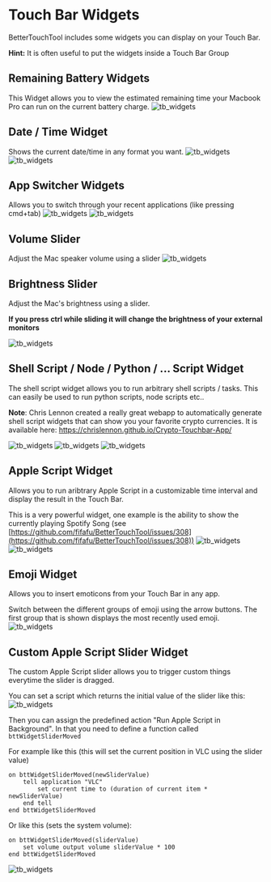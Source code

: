 # Touch Bar Widgets
BetterTouchTool includes some widgets you can display on your Touch Bar.

**Hint:** It is often useful to put the widgets inside a Touch Bar Group
## Remaining Battery Widgets
This Widget allows you to view the estimated remaining time your Macbook Pro can run on the current battery charge.
![tb_widgets](media/tb15.png)

## Date / Time Widget
Shows the current date/time in any format you want.
![tb_widgets](media/tb12.png)
![tb_widgets](media/tb14.png)

## App Switcher Widgets
Allows you to switch through your recent applications (like pressing cmd+tab)
![tb_widgets](media/tb11.png)
![tb_widgets](media/tb16.png)

## Volume Slider
Adjust the Mac speaker volume using a slider
![tb_widgets](media/tb17.png)

## Brightness Slider
Adjust the Mac's brightness using a slider. 

**If you press ctrl while sliding it will change the brightness of your external monitors**

![tb_widgets](media/tb18.png)

## Shell Script / Node / Python / ... Script Widget
The shell script widget allows you to run arbitrary shell scripts / tasks. This can easily be used to run python scripts, node scripts etc..

**Note**: Chris Lennon created a really great webapp to automatically generate shell script widgets that can show you your favorite crypto currencies. It is available here: https://chrislennon.github.io/Crypto-Touchbar-App/

![tb_widgets](media/python.png)
![tb_widgets](media/nodejs.png)
![tb_widgets](media/bashscript.png)


## Apple Script Widget
Allows you to run aribtrary Apple Script in a customizable time interval and display the result in the Touch Bar.

This is a very powerful widget, one example is the ability to show the currently playing Spotify Song (see [https://github.com/fifafu/BetterTouchTool/issues/308](https://github.com/fifafu/BetterTouchTool/issues/308))
![tb_widgets](media/tb20.png)
![tb_widgets](media/tb21.png)

## Emoji Widget
Allows you to insert emoticons from your Touch Bar in any app. 

Switch between the different groups of emoji using the arrow buttons.
The first group that is shown displays the most recently used emoji.
![tb_widgets](media/tb22.png)

## Custom Apple Script Slider Widget
The custom Apple Script slider allows you to trigger custom things everytime the slider is dragged. 

You can set a script which returns the initial value of the slider like this:
![tb_widgets](media/apple_script_slider.png)

Then you can assign the predefined action "Run Apple Script in Background". In that you need to define a function called ```bttWidgetSliderMoved```

For example like this (this will set the current position in VLC using the slider value)

```AppleScript
on bttWidgetSliderMoved(newSliderValue)
	tell application "VLC"
		set current time to (duration of current item * newSliderValue)
	end tell
end bttWidgetSliderMoved
```

Or like this (sets the system volume):
```AppleScript
on bttWidgetSliderMoved(sliderValue)
    set volume output volume sliderValue * 100
end bttWidgetSliderMoved
```



![tb_widgets](media/apple_script_slider2.png)